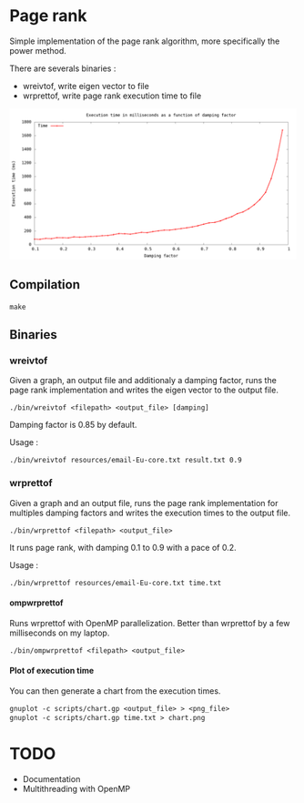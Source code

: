 # Page rank

Simple implementation of the page rank algorithm, more specifically the power
method.

There are severals binaries :
- wreivtof, write eigen vector to file
- wrprettof, write page rank execution time to file

![](results/soc-Slashdot0811.png)


## Compilation

```
make
```

## Binaries

### wreivtof

Given a graph, an output file and additionaly a damping factor,
runs the page rank implementation and writes the eigen vector to
the output file.

```
./bin/wreivtof <filepath> <output_file> [damping]
```

Damping factor is 0.85 by default.

Usage :

```
./bin/wreivtof resources/email-Eu-core.txt result.txt 0.9
```

### wrprettof

Given a graph and an output file, runs the page rank
implementation for multiples damping factors and writes
the execution times to the output file.

```
./bin/wrprettof <filepath> <output_file>
```

It runs page rank, with damping 0.1 to 0.9 with a pace of 0.2.

Usage :

```
./bin/wrprettof resources/email-Eu-core.txt time.txt
```

#### ompwrprettof

Runs wrprettof with OpenMP parallelization. Better than wrprettof by a few milliseconds on my laptop.

```
./bin/ompwrprettof <filepath> <output_file>
```

#### Plot of execution time

You can then generate a chart from the execution times.

```
gnuplot -c scripts/chart.gp <output_file> > <png_file>
gnuplot -c scripts/chart.gp time.txt > chart.png
```

# TODO

- Documentation
- Multithreading with OpenMP
